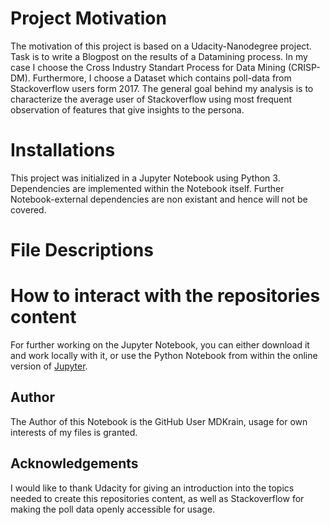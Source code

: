 # Project Motivation
The motivation of this project is based on a Udacity-Nanodegree project. Task is to write a Blogpost on the results of a Datamining process. In my case I choose the Cross Industry Standart Process for Data Mining (CRISP-DM). Furthermore, I choose a Dataset which contains poll-data from Stackoverflow users form 2017. The general goal behind my analysis is to characterize the average user of Stackoverflow using most frequent observation of features that give insights to the persona.

# Installations
This project was initialized in a Jupyter Notebook using Python 3. Dependencies are implemented within the Notebook itself. 
Further Notebook-external dependencies are non existant and hence will not be covered.

# File Descriptions

# How to interact with the repositories content

For further working on the Jupyter Notebook, you can either download it and work locally with it, or use the Python Notebook from within the online version of [Jupyter](https://jupyter.org/try).

## Author
The Author of this Notebook is the GitHub User MDKrain, usage for own interests of my files is granted.

## Acknowledgements
I would like to thank Udacity for giving an introduction into the topics needed to create this repositories content, as well as Stackoverflow for making the poll data openly accessible for usage.


